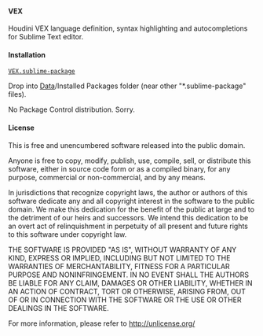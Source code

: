 #### VEX
Houdini VEX language definition, syntax highlighting and autocompletions for Sublime Text editor.

#### Installation
[`VEX.sublime-package`](https://github.com/teared/vex/raw/master/VEX.sublime-package)

Drop into [Data](http://sublime-text-unofficial-documentation.readthedocs.org/en/latest/basic_concepts.html#the-data-directory)/Installed Packages folder (near other "*.sublime-package" files).

No Package Control distribution. Sorry.

#### License
This is free and unencumbered software released into the public domain.

Anyone is free to copy, modify, publish, use, compile, sell, or
distribute this software, either in source code form or as a compiled
binary, for any purpose, commercial or non-commercial, and by any
means.

In jurisdictions that recognize copyright laws, the author or authors
of this software dedicate any and all copyright interest in the
software to the public domain. We make this dedication for the benefit
of the public at large and to the detriment of our heirs and
successors. We intend this dedication to be an overt act of
relinquishment in perpetuity of all present and future rights to this
software under copyright law.

THE SOFTWARE IS PROVIDED "AS IS", WITHOUT WARRANTY OF ANY KIND,
EXPRESS OR IMPLIED, INCLUDING BUT NOT LIMITED TO THE WARRANTIES OF
MERCHANTABILITY, FITNESS FOR A PARTICULAR PURPOSE AND NONINFRINGEMENT.
IN NO EVENT SHALL THE AUTHORS BE LIABLE FOR ANY CLAIM, DAMAGES OR
OTHER LIABILITY, WHETHER IN AN ACTION OF CONTRACT, TORT OR OTHERWISE,
ARISING FROM, OUT OF OR IN CONNECTION WITH THE SOFTWARE OR THE USE OR
OTHER DEALINGS IN THE SOFTWARE.

For more information, please refer to <http://unlicense.org/>

